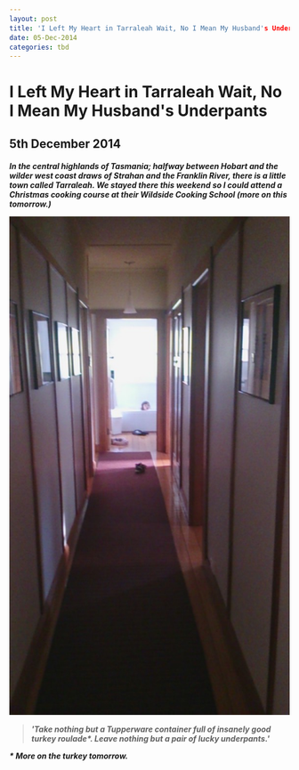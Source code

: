 ```yaml
---
layout: post
title: 'I Left My Heart in Tarraleah Wait, No I Mean My Husband's Underpants'
date: 05-Dec-2014
categories: tbd
---
```


# I Left My Heart in Tarraleah Wait, No I Mean My Husband's Underpants

## 5th December 2014

<h5 **Disclosure: The family spent the weekend as guests of Tarraleah,   but all opinions are my own.**</h5>

In the central highlands of Tasmania; halfway between Hobart and the wilder west coast draws of Strahan and the Franklin River, there is a little town called Tarraleah. We stayed there this weekend so I could attend a Christmas cooking course at their Wildside Cooking School (more on this tomorrow.)

<p Tarraleah was a bustling hydro-electric village in the 20's and 30's, then a virtual ghost town until it was bought up in 2006 and renovated into a quirky wilderness resort with resident highland cattle and a Pleasantville-esque string of gorgeously restored 1920's cottages. We stayed in the Superintendents Cottage, a beautiful house, built on a grand scale and full of ghosts but not the smell of ghosts, if you know what I mean. (Great for those with sinus or allergy issues.)</p>

<p The two littles loved sharing a room and judging from the hidden evidence discovered in the eight year old's queen-bed suite, Peanut spent the weekend luxuriously reading Jeffrey Archer short stories and eating sugar packets. Oh joy! That's about as good as life gets, no?</p>

<p I adored this sun drenched breakfast room where we ate all our meals. We had such nice weather that there was no chance to use the fireplace, but it does snow at Tarraleah.</p>

<p <img class="photo-horiz" src="/images/2014/12/DSC_1642-e1417430599772-576x1024.jpg" /></p>

<p <img class="photo-horiz" src="/images/2014/12/DSC_1606-1024x576.jpg" /></p>

<p The houses are  decorated with a lovely eye for detail, but there was nothing delicate or fragile - nothing that we had to keep safe from the kids, who are in a big Hide and Seek phase.</p>

<p <img class="photo-horiz" src="/images/2014/12/DSC_1618-1024x576.jpg" /></p>

<p A piano, a lovely long hall made for chasings, and a good bath down the end. Hello Pudding! Wash your ears!</p>

<p <a href="/images/2014/12/DSC_1609-e1417430687592.jpg"><img class="photo-horiz" src="/images/2014/12/DSC_1609-e1417430687592-576x1024.jpg" /></p>

<p There is neither mobile phone nor Internet access at Tarraleah village, which all adds to the retro charm of the place. I fact (set your nerd alarms.....NOW!) Keith, Peanut and I all spent some good hours engrossed in the 1964 Encyclopedia Britannica. Later we watched an Indiana Jones movie together, and Keith took the kids spotlighting with a torch (where they saw wallabies and possums and got thrillingly close to a creature that turned out to be a beer can on a rock.)</p>

<p In fact we saw a number of creatures on this trip. Driving into town we had to slow for a pair of chickens crossing the road (a great chance for Peanut and I to shout 'But why! Why! Tell us and solve the conundrum forever!' out the window) and at Tarraleah, apart from the resident Highland cattle, we had a kangaroo - with joey! - who liked to hang around outside our windows.</p>

<p On Saturday night, we spent an hour soaking in our undies in the hot tub that overlooks the cliffs below. It's beautiful - not perhaps, as relaxing as it might be for a couple celebrating their anniversary with a nice bottle of Tasmanian champagne, what with the three small children we had sharing the spa with us. Also, getting dressed later was a little fraught as we tried to contain our boisterous brood so as not to disturb the quiet massages going on in the rooms around us. In the melee, Keith left his underpants behind. Not just any undies, he says,  oh no: a lucky soccer pair. He wanted me to enquire about them at the front desk as I checked out, any maybe, if I could work it in, mention that he scored seven goals while wearing them.</p>

<p But friends,  in my thank-yous to the lovely Kirsty at reception the next morning, as I returned the spotlighting torch, the Indiana Jones DVD and the house keys, I could not bring myself to mention the underpants.In short, I  think I can sum it up  our visit to Tarraleah by paraphrasing that classic tourism proverb:</p>

<blockquote>'Take nothing but a Tupperware container full of insanely good turkey roulade*. Leave nothing but a pair of lucky underpants.'</blockquote>

<p <img class="photo-horiz" src="/images/2014/12/DSC_17441-e1417429884701-576x1024.jpg" /></p>

<p <span  </a>* More on the turkey tomorrow.</span></p>
